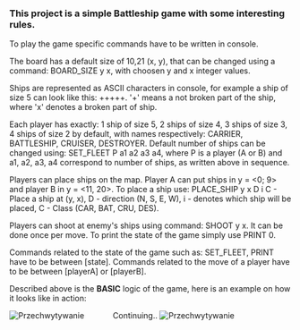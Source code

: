 <h3>This project is a simple Battleship game with some interesting rules.</h3>

To play the game specific commands have to be written in console.

The board has a default size of 10,21 (x, y), that can be changed using a command: BOARD_SIZE y x, with choosen y and x integer values.

Ships are represented as ASCII characters in console, for example a ship of size 5 can look like this: +++++. '+' means a not broken part of the ship, where 'x' denotes a broken part of ship.

Each player has exactly: 1 ship of size 5, 2 ships of size 4, 3 ships of size 3, 4 ships of size 2 by default, with names respectively: CARRIER, BATTLESHIP, CRUISER, DESTROYER. Default number of ships can be changed using: SET_FLEET P a1 a2 a3 a4, where P is a player (A or B) and a1, a2, a3, a4 correspond to number of ships, as written above in sequence.

Players can place ships on the map. Player A can put ships in y = <0; 9> and player B in y = <11, 20>.
To place a ship use: PLACE_SHIP y x D i C - Place a ship at (y, x), D - direction (N, S, E, W), i - denotes which ship will be placed, C - Class (CAR, BAT, CRU, DES).

Players can shoot at enemy's ships using command: SHOOT y x. It can be done once per move. 
To print the state of the game simply use PRINT 0.

Commands related to the state of the game such as: SET_FLEET, PRINT have to be between [state]. Commands related to the move of a player have to be between [playerA] or [playerB]. 

Described above is the <strong>BASIC</strong> logic of the game, here is an example on how it looks like in action:


![Przechwytywanie](https://user-images.githubusercontent.com/125133223/225187785-bfb39af5-d437-4e24-b512-ff9b0d40dce3.PNG) &nbsp; &nbsp; &nbsp; &nbsp; &nbsp; &nbsp;
Continuing.. ![Przechwytywanie](https://user-images.githubusercontent.com/125133223/225188502-a580fdb6-5a39-4f70-8f9d-7d365a0c0cd7.PNG)

